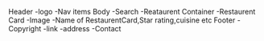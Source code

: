  Header
     -logo
     -Nav items
 Body
     -Search
     -Reataurent Container
         -Restaurent Card
                 -Image
                 -Name of RestaurentCard,Star rating,cuisine etc
  Footer
     -Copyright
     -link
     -address
     -Contact